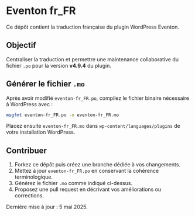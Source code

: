 # Eventon fr_FR

Ce dépôt contient la traduction française du plugin WordPress Eventon.

## Objectif

Centraliser la traduction et permettre une maintenance collaborative du fichier `.po` pour la version **v4.9.4** du plugin.

## Générer le fichier `.mo`

Après avoir modifié `eventon-fr_FR.po`, compilez le fichier binaire nécessaire à WordPress avec :

```bash
msgfmt eventon-fr_FR.po -o eventon-fr_FR.mo
```

Placez ensuite `eventon-fr_FR.mo` dans `wp-content/languages/plugins` de votre installation WordPress.

## Contribuer

1. Forkez ce dépôt puis créez une branche dédiée à vos changements.
2. Mettez à jour `eventon-fr_FR.po` en conservant la cohérence terminologique.
3. Générez le fichier `.mo` comme indiqué ci-dessus.
4. Proposez une pull request en décrivant vos améliorations ou corrections.

Dernière mise à jour : 5 mai 2025.
